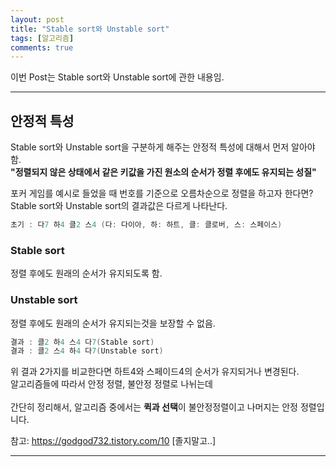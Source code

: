 ```yaml
---
layout: post
title: "Stable sort와 Unstable sort"
tags: [알고리즘]
comments: true
---
```


이번 Post는 Stable sort와 Unstable sort에 관한 내용임.

---

## 안정적 특성<br>
Stable sort와 Unstable sort을 구분하게 해주는 안정적 특성에 대해서 먼저 알아야 함.<br>
<strong>"정렬되지 않은 상태에서 같은 키값을 가진 원소의 순서가 정렬 후에도 유지되는 성질"</strong><br>
<p>
포커 게임를 예시로 들었을 때 번호를 기준으로 오름차순으로 정렬을 하고자 한다면?<br>
Stable sort와 Unstable sort의 결과값은 다르게 나타난다.
</p>

```c
초기 : 다7 하4 클2 스4 (다: 다이아, 하: 하트, 클: 클로버, 스: 스페이스)
```

### Stable sort<br>
정렬 후에도 원래의 순서가 유지되도록 함.<br>
### Unstable sort<br>
정렬 후에도 원래의 순서가 유지되는것을 보장할 수 없음.<br>

```c
결과 : 클2 하4 스4 다7(Stable sort)
결과 : 클2 스4 하4 다7(Unstable sort)
```
<p>
위 결과 2가지를 비교한다면 하트4와 스페이드4의 순서가 유지되거나 변경된다.<br>
알고리즘들에 따라서 안정 정렬, 불안정 정렬로 나뉘는데<br>
<br>
간단히 정리해서, 알고리즘 중에서는 <strong>퀵과 선택</strong>이 불안정정렬이고 나머지는 안정 정렬입니다.<br>
</p>
참고: <a href="https://godgod732.tistory.com/10">https://godgod732.tistory.com/10</a> [졸지말고..]

---

